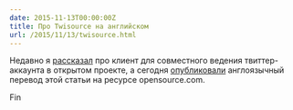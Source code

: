 ```yaml
---
date: 2015-11-13T00:00:00Z
title: Про Twisource на английском
url: /2015/11/13/twisource.html
---
```


Недавно я [рассказал](http://blog.bronevichok.ru/2015/10/23/twisource.html) про
клиент для совместного ведения твиттер-аккаунта в открытом проекте, а сегодня
[опубликовали](http://opensource.com/business/15/11/twisource-lightweight-open-source-social-media-solution) англоязычный перевод этой статьи на ресурсе opensource.com.

Fin
